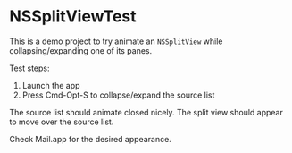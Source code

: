 # NSSplitViewTest

This is a demo project to try animate an `NSSplitView` while collapsing/expanding one of its panes.

Test steps:

1. Launch the app
2. Press Cmd-Opt-S to collapse/expand the source list

The source list should animate closed nicely. The split view should appear to move over the source list.

Check Mail.app for the desired appearance.
